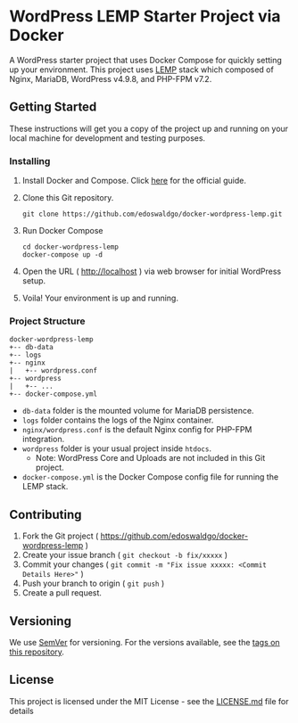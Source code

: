 # WordPress LEMP Starter Project via Docker

A WordPress starter project that uses Docker Compose for quickly setting up your environment. This project uses [LEMP](https://lemp.io/) stack which composed of Nginx, MariaDB, WordPress v4.9.8, and PHP-FPM v7.2.

## Getting Started

These instructions will get you a copy of the project up and running on your local machine for development and testing purposes.

### Installing

1. Install Docker and Compose. Click [here](https://docs.docker.com/install/) for the official guide.

2. Clone this Git repository.

    ```
    git clone https://github.com/edoswaldgo/docker-wordpress-lemp.git
    ```

3. Run Docker Compose

    ```
    cd docker-wordpress-lemp
    docker-compose up -d
    ```

4. Open the URL ( [http://localhost](http://localhost) ) via web browser for initial WordPress setup.

5. Voila! Your environment is up and running.

### Project Structure

``` ANSI
docker-wordpress-lemp
+-- db-data
+-- logs
+-- nginx
|   +-- wordpress.conf
+-- wordpress
|   +-- ...
+-- docker-compose.yml
```

* `db-data` folder is the mounted volume for MariaDB persistence. 
* `logs` folder contains the logs of the Nginx container.
* `nginx/wordpress.conf` is the default Nginx config for PHP-FPM integration.
* `wordpress` folder is your usual project inside `htdocs`.
    * Note: WordPress Core and Uploads are not included in this Git project.
* `docker-compose.yml` is the Docker Compose config file for running the LEMP stack.

## Contributing

1. Fork the Git project ( https://github.com/edoswaldgo/docker-wordpress-lemp )
2. Create your issue branch ( `git checkout -b fix/xxxxx` )
3. Commit your changes ( `git commit -m "Fix issue xxxxx: <Commit Details Here>"` )
4. Push your branch to origin ( `git push` )
5. Create a pull request.

## Versioning

We use [SemVer](http://semver.org/) for versioning. For the versions available, see the [tags on this repository](https://github.com/edoswaldgo/docker-wordpress-lemp/tags). 

## License

This project is licensed under the MIT License - see the [LICENSE.md](LICENSE.md) file for details
